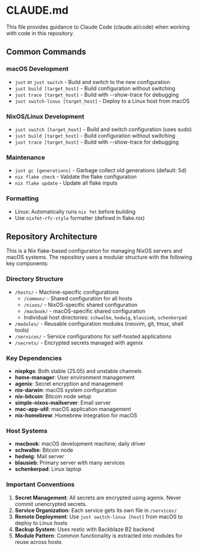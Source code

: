 # CLAUDE.md

This file provides guidance to Claude Code (claude.ai/code) when working with code in this repository.

## Common Commands

### macOS Development
- `just` or `just switch` - Build and switch to the new configuration
- `just build [target_host]` - Build configuration without switching
- `just trace [target_host]` - Build with --show-trace for debugging
- `just switch-linux [target_host]` - Deploy to a Linux host from macOS

### NixOS/Linux Development
- `just switch [target_host]` - Build and switch configuration (uses sudo)
- `just build [target_host]` - Build configuration without switching
- `just trace [target_host]` - Build with --show-trace for debugging

### Maintenance
- `just gc [generations]` - Garbage collect old generations (default: 5d)
- `nix flake check` - Validate the flake configuration
- `nix flake update` - Update all flake inputs

### Formatting
- Linux: Automatically runs `nix fmt` before building
- Use `nixfmt-rfc-style` formatter (defined in flake.nix)

## Repository Architecture

This is a Nix flake-based configuration for managing NixOS servers and macOS systems. The repository uses a modular structure with the following key components:

### Directory Structure
- `/hosts/` - Machine-specific configurations
  - `/common/` - Shared configuration for all hosts
  - `/nixos/` - NixOS-specific shared configuration
  - `/macbook/` - macOS-specific shared configuration
  - Individual host directories: `schwalbe`, `hedwig`, `blausieb`, `schenkerpad`
- `/modules/` - Reusable configuration modules (neovim, git, tmux, shell tools)
- `/services/` - Service configurations for self-hosted applications
- `/secrets/` - Encrypted secrets managed with agenix

### Key Dependencies
- **nixpkgs**: Both stable (25.05) and unstable channels
- **home-manager**: User environment management
- **agenix**: Secret encryption and management
- **nix-darwin**: macOS system configuration
- **nix-bitcoin**: Bitcoin node setup
- **simple-nixos-mailserver**: Email server
- **mac-app-util**: macOS application management
- **nix-homebrew**: Homebrew integration for macOS

### Host Systems
- **macbook**: macOS development machine; daily driver
- **schwalbe**: Bitcoin node
- **hedwig**: Mail server
- **blausieb**: Primary server with many services
- **schenkerpad**: Linux laptop

### Important Conventions
1. **Secret Management**: All secrets are encrypted using agenix. Never commit unencrypted secrets.
2. **Service Organization**: Each service gets its own file in `/services/`
3. **Remote Deployment**: Use `just switch-linux [host]` from macOS to deploy to Linux hosts
4. **Backup System**: Uses restic with Backblaze B2 backend
5. **Module Pattern**: Common functionality is extracted into modules for reuse across hosts
